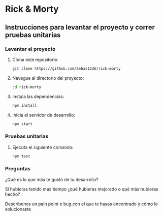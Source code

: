# Rick & Morty 

## Instrucciones para levantar el proyecto y correr pruebas unitarias

### Levantar el proyecto
1. Clona este repositorio:
   ```bash
   git clone https://github.com/Sebas1236/rick-morty

2. Navegue al directorio del proyecto:
    ```bash
    cd rick-morty

3. Instala las dependencias:
    ```bash
    npm install
    
4. Inicia el servidor de desarrollo:
    ```bash
    npm start

### Pruebas unitarias
1. Ejecuta el siguiente comando:
    ```bash
    npm test

### Preguntas
¿Qué es lo que más te gustó de tu desarrollo?

Si hubieras tenido más tiempo ¿qué hubieras mejorado o qué más hubieras hecho?

Descríbenos un pain point o bug con el que te hayas encontrado y cómo lo solucionaste
